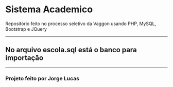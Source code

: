 # Sistema Academico
Repositório feito no processo seletivo da Vaggon usando PHP, MySQL, Bootstrap e JQuery

---

## No arquivo escola.sql está o banco para importação

---

### Projeto feito por Jorge Lucas